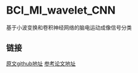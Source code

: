 # BCI_MI_wavelet_CNN
基于小波变换和卷积神经网络的脑电运动成像信号分类
 ## 链接
 [原文github地址](https://github.com/dalinzhangzdl/BCI_MI_Wavelet_CNN)
 [参考论文地址](https://ieeexplore.ieee.org/document/8585027)
 
